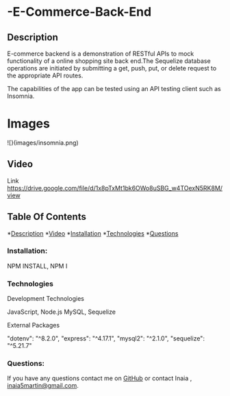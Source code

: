 # -E-Commerce-Back-End


 ## Description
E-commerce backend is a demonstration  of RESTful APIs to mock functionality of a online shopping site back end.The Sequelize database operations are initiated by submitting a get, push, put, or delete request to the appropriate API routes.

 The capabilities of the app can be tested using an API testing client such as Insomnia.
 
# Images
![}(images/insomnia.png)


## Video

Link https://drive.google.com/file/d/1x8pTxMt1bk6OWo8uSBG_w4TOexN5RK8M/view

## Table Of Contents
*[Description](#description)
*[Video](#video)
*[Installation](#installation)
*[Technologies](#technologies)
*[Questions](#questions)




### Installation:
NPM INSTALL,
NPM I

### Technologies

Development Technologies

JavaScript, Node.js
MySQL, Sequelize

External Packages

"dotenv": "^8.2.0",
"express": "^4.17.1",
"mysql2": "^2.1.0",
"sequelize": "^5.21.7"


### Questions:
If you have any questions contact me on [GitHub](https://github.com/inaia@gmail.com) or contact Inaia , inaia5martin@gmail.com.
